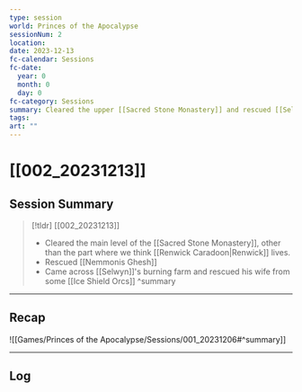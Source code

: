 ```yaml
---
type: session
world: Princes of the Apocalypse
sessionNum: 2
location: 
date: 2023-12-13
fc-calendar: Sessions
fc-date:
  year: 0
  month: 0
  day: 0
fc-category: Sessions
summary: Cleared the upper [[Sacred Stone Monastery]] and rescued [[Selwyn]]'s wife
tags: 
art: ""
---
```

# [[002_20231213]]

## Session Summary

 > [!tldr] [[002_20231213]]
 > - Cleared the main level of the [[Sacred Stone Monastery]], other than the part where we think [[Renwick Caradoon|Renwick]] lives.
 > - Rescued [[Nemmonis Ghesh]]
 > - Came across [[Selwyn]]'s burning farm and rescued his wife from some [[Ice Shield Orcs]]
>  ^summary

---

## Recap

![[Games/Princes of the Apocalypse/Sessions/001_20231206#^summary]]


---

## Log

